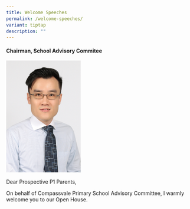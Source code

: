 ```yaml
---
title: Welcome Speeches
permalink: /welcome-speeches/
variant: tiptap
description: ""
---
```

<h4><strong>Chairman, School Advisory Commitee</strong></h4>
<p></p>
<div class="isomer-image-wrapper">
<img style="width: 40%;" height="auto" width="100%" alt="" src="/images/sac2.jpg">
</div>
<p>Dear Prospective P1 Parents,</p>
<p></p>
<p>On behalf of Compassvale Primary School Advisory Committee, I warmly welcome
you to our Open House.</p>
<p></p>
<p></p>